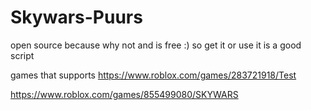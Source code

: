 # Skywars-Puurs
open source because why not and is free :) so get it or use it is a good script

games that supports
https://www.roblox.com/games/283721918/Test

https://www.roblox.com/games/855499080/SKYWARS
